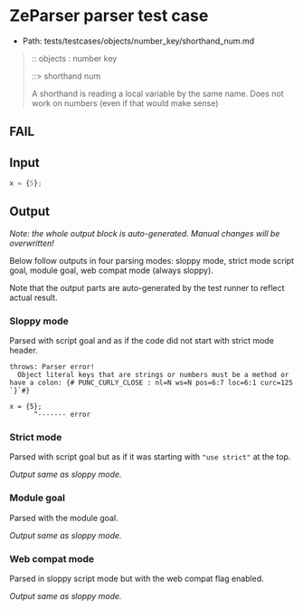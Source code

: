 # ZeParser parser test case

- Path: tests/testcases/objects/number_key/shorthand_num.md

> :: objects : number key
>
> ::> shorthand num
>
> A shorthand is reading a local variable by the same name. Does not work on numbers (even if that would make sense)

## FAIL

## Input

`````js
x = {5};
`````

## Output

_Note: the whole output block is auto-generated. Manual changes will be overwritten!_

Below follow outputs in four parsing modes: sloppy mode, strict mode script goal, module goal, web compat mode (always sloppy).

Note that the output parts are auto-generated by the test runner to reflect actual result.

### Sloppy mode

Parsed with script goal and as if the code did not start with strict mode header.

`````
throws: Parser error!
  Object literal keys that are strings or numbers must be a method or have a colon: {# PUNC_CURLY_CLOSE : nl=N ws=N pos=6:7 loc=6:1 curc=125 `}`#}

x = {5};
      ^------- error
`````

### Strict mode

Parsed with script goal but as if it was starting with `"use strict"` at the top.

_Output same as sloppy mode._

### Module goal

Parsed with the module goal.

_Output same as sloppy mode._

### Web compat mode

Parsed in sloppy script mode but with the web compat flag enabled.

_Output same as sloppy mode._
